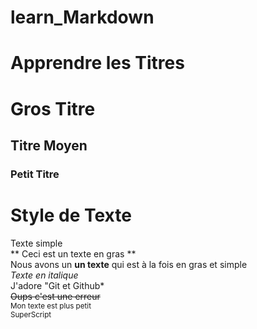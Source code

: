 # learn_Markdown

# Apprendre les Titres
# Gros Titre
## Titre Moyen
### Petit Titre

# Style de Texte
Texte simple  
** Ceci est un texte en gras **  
Nous avons un __un texte__ qui est à la fois en gras et simple  
*Texte en italique*  
J'adore "Git et Github*  
~~Oups c'est une erreur~~  
<sub>Mon texte est plus petit</sub>  
<sup>SuperScript</sup>  
